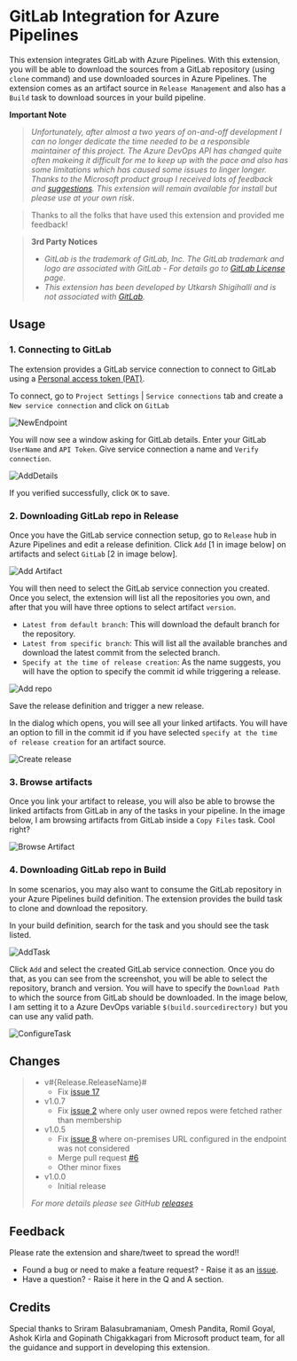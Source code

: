 # GitLab Integration for Azure Pipelines

This extension integrates GitLab with Azure Pipelines. With this extension, you will be able to download the sources from a GitLab repository (using `clone` command) and use downloaded sources in Azure Pipelines. The extension comes as an artifact source in `Release Management` and also has a `Build` task to download sources in your build pipeline.

**Important Note**

> *Unfortunately, after almost a two years of on-and-off development I can no longer dedicate the time needed to be a responsible maintainer of this project. The Azure DevOps API has changed quite often makeing it difficult for me to keep up with the pace and also has some limitations which has caused some issues to linger longer. Thanks to the Microsoft product group I received lots of feedback and [suggestions](https://github.com/onlyutkarsh/gitlab-integration/commit/9f17d42a8ae82e41f7286bf826a61dd8292ad98a). This extension will remain available for install but please use at your own risk*. 

> Thanks to all the folks that have used this extension and provided me feedback!

> **3rd Party Notices**
>
> - _GitLab is the trademark of GitLab, Inc. The GitLab trademark and logo are associated with GitLab - For details go to [GitLab License](https://gitlab.com/gitlab-com/gitlab-artwork/blob/master/README.md) page._
> - _This extension has been developed by Utkarsh Shigihalli and is not associated with [GitLab](https://gitlab.com/)._

## Usage

### 1. Connecting to GitLab

The extension provides a GitLab service connection to connect to GitLab using a [Personal access token (PAT)](https://docs.gitlab.com/ee/user/profile/personal_access_tokens.html).

To connect, go to `Project Settings` | `Service connections` tab and create a `New service connection` and click on `GitLab`

![NewEndpoint](images/screenshots/new-gitlab-endpoint.png)

You will now see a window asking for GitLab details. Enter your GitLab `UserName` and `API Token`. Give service connection a name and `Verify connection`.

![AddDetails](images/screenshots/add-endpoint.png)

If you verified successfully, click `OK` to save.

### 2. Downloading GitLab repo in Release

Once you have the GitLab service connection setup, go to `Release` hub in Azure Pipelines and edit a release definition. Click `Add` [1 in image below] on artifacts and select `GitLab` [2 in image below].

![Add Artifact](images/screenshots/add-artifact-release.png)

You will then need to select the GitLab service connection you created. Once you select, the extension will list all the repositories you own, and after that you will have three options to select artifact `version`.

- `Latest from default branch`: This will download the default branch for the repository.
- `Latest from specific branch`: This will list all the available branches and download the latest commit from the selected branch.
- `Specify at the time of release creation`: As the name suggests, you will have the option to specify the commit id while triggering a release.

![Add repo](images/screenshots/add-repo-release.png)

Save the release definition and trigger a new release.

In the dialog which opens, you will see all your linked artifacts. You will have an option to fill in the commit id if you have selected `specify at the time of release creation` for an artifact source.

![Create release](images/screenshots/create-release.png)

### 3. Browse artifacts

Once you link your artifact to release, you will also be able to browse the linked artifacts from GitLab in any of the tasks in your pipeline. In the image below, I am browsing artifacts from GitLab inside a `Copy Files` task. Cool right?

![Browse Artifact](images/screenshots/browse-artifact.png)

### 4. Downloading GitLab repo in Build

In some scenarios, you may also want to consume the GitLab repository in your Azure Pipelines build definition. The extension provides the build task to clone and download the repository.

In your build definition, search for the task and you should see the task listed.

![AddTask](images/screenshots/add-task-build.png)

Click `Add` and select the created GitLab service connection. Once you do that, as you can see from the screenshot, you will be able to select the repository, branch and version. You will have to specify the `Download Path` to which the source from GitLab should be downloaded. In the image below, I am setting it to a Azure DevOps variable `$(build.sourcedirectory)` but you can use any valid path.

![ConfigureTask](images/screenshots/configure-task-build.png)

## Changes

> - v#{Release.ReleaseName}#
>   - Fix [issue 17](https://github.com/onlyutkarsh/gitlab-integration/issues/17)
> - v1.0.7
>   - Fix [issue 2](https://github.com/onlyutkarsh/gitlab-integration/issues/2) where only user owned repos were fetched rather than membership
> - v1.0.5
>   - Fix [issue 8](https://github.com/onlyutkarsh/gitlab-integration/issues/8) where on-premises URL configured in the endpoint was not considered
>   - Merge pull request [#6](https://github.com/onlyutkarsh/gitlab-integration/pull/6)
>   - Other minor fixes
> - v1.0.0
>   - Initial release
>
> _For more details please see GitHub [releases](https://github.com/onlyutkarsh/gitlab-integration/releases)_

## Feedback

Please rate the extension and share/tweet to spread the word!!

- Found a bug or need to make a feature request? - Raise it as an [issue](https://github.com/onlyutkarsh/gitlab-integration/issues).
- Have a question? - Raise it here in the Q and A section.

## Credits

Special thanks to Sriram Balasubramaniam, Omesh Pandita, Romil Goyal, Ashok Kirla and Gopinath Chigakkagari from Microsoft product team, for all the guidance and support in developing this extension.
